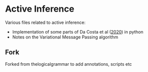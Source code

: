 # Active Inference

Various files related to active inference:
- Implementation of some parts of Da Costa et al ([2020](https://arxiv.org/pdf/2001.07203.pdf)) in python
- Notes on the Variational Message Passing algorithm

## Fork

Forked from thelogicalgrammar to add annotations, scripts etc
